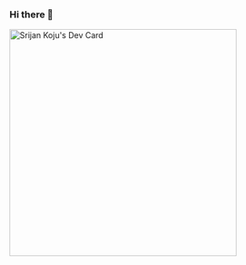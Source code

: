 ### Hi there 👋
<a href="https://app.daily.dev/f1r3b1az3"><img src="https://api.daily.dev/devcards/1dfcd4c497b44ccaaeb42adea7c65da1.png?r=m52" width="400" alt="Srijan Koju's Dev Card"/></a>

<!--
**sriza-n/sriza-n** is a ✨ _special_ ✨ repository because its `README.md` (this file) appears on your GitHub profile.

Here are some ideas to get you started:

- 🔭 I’m currently working on ...
- 🌱 I’m currently learning ...
- 👯 I’m looking to collaborate on ...
- 🤔 I’m looking for help with ...
- 💬 Ask me about ...
- 📫 How to reach me: ...
- 😄 Pronouns: ...
- ⚡ Fun fact: ...
-->
